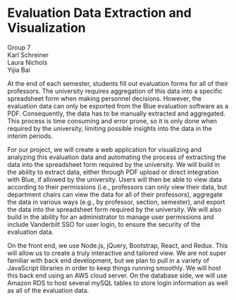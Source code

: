 # Evaluation Data Extraction and Visualization
Group 7 <br/>
Karl Schreiner <br />
Laura Nichols <br />
Yijia  Bai

At the end of each semester, students fill out evaluation forms for all of their professors. The university requires aggregation of this data into a specific spreadsheet form when making personnel decisions. However, the evaluation data can only be exported from the Blue evaluation software as a PDF. Consequently, the data has to be manually extracted and aggregated. This process is time consuming and error prone, so it is only done when required by the university, limiting possible insights into the data in the interim periods.

For our project, we will create a web application for visualizing and analyzing this evaluation data and automating the process of extracting the data into the spreadsheet form required by the university. We will build in the ability to extract data, either through PDF upload or direct integration with Blue, if allowed by the university. Users will then be able to view data according to their permissions (i.e., professors can only view their data, but department chairs can view the data for all of their professors), aggregate the data in various ways (e.g., by professor, section, semester), and export the data into the spreadsheet form required by the university. We will also build in the ability for an administrator to manage user permissions and include Vanderbilt SSO for user login, to ensure the security of the evaluation data.

On the front end, we use Node.js, jQuery, Bootstrap, React, and Redux. This will allow us to create a truly interactive and tailored view. We are not super familiar with back end development, but we plan to pull in a variety of JavaScript libraries in order to keep things running smoothly. We will host this back end using an AWS cloud server. On the database side, we will use Amazon RDS to host several mySQL tables to store login information as well as all of the evaluation data.
